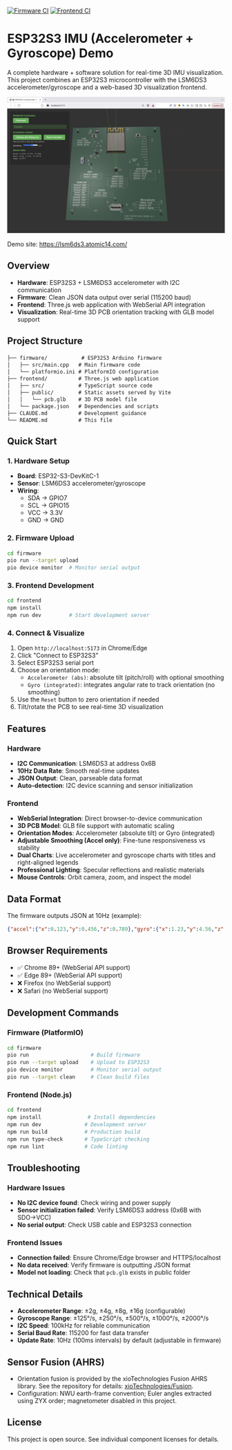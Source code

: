 [![Firmware CI](https://github.com/atomic14/ESP32-LSM6DS3-Demo/actions/workflows/firmware.yml/badge.svg)](https://github.com/atomic14/ESP32-LSM6DS3-Demo/actions/workflows/firmware.yml)
[![Frontend CI](https://github.com/atomic14/ESP32-LSM6DS3-Demo/actions/workflows/frontend.yml/badge.svg)](https://github.com/atomic14/ESP32-LSM6DS3-Demo/actions/workflows/frontend.yml)

# ESP32S3 IMU (Accelerometer + Gyroscope) Demo

A complete hardware + software solution for real-time 3D IMU visualization. This project combines an ESP32S3 microcontroller with the LSM6DS3 accelerometer/gyroscope and a web-based 3D visualization frontend.

![Demo](images/demo.png)

Demo site: https://lsm6ds3.atomic14.com/

## Overview

- **Hardware**: ESP32S3 + LSM6DS3 accelerometer with I2C communication
- **Firmware**: Clean JSON data output over serial (115200 baud)
- **Frontend**: Three.js web application with WebSerial API integration
- **Visualization**: Real-time 3D PCB orientation tracking with GLB model support

## Project Structure

```
├── firmware/           # ESP32S3 Arduino firmware
│   ├── src/main.cpp   # Main firmware code
│   └── platformio.ini # PlatformIO configuration
├── frontend/          # Three.js web application
│   ├── src/           # TypeScript source code
│   ├── public/        # Static assets served by Vite
│   │   └── pcb.glb    # 3D PCB model file
│   └── package.json   # Dependencies and scripts
├── CLAUDE.md          # Development guidance
└── README.md          # This file
```

## Quick Start

### 1. Hardware Setup
- **Board**: ESP32-S3-DevKitC-1
- **Sensor**: LSM6DS3 accelerometer/gyroscope
- **Wiring**: 
  - SDA → GPIO7
  - SCL → GPIO15  
  - VCC → 3.3V
  - GND → GND

### 2. Firmware Upload
```bash
cd firmware
pio run --target upload
pio device monitor  # Monitor serial output
```

### 3. Frontend Development
```bash
cd frontend
npm install
npm run dev         # Start development server
```

### 4. Connect & Visualize
1. Open `http://localhost:5173` in Chrome/Edge
2. Click "Connect to ESP32S3"
3. Select ESP32S3 serial port
4. Choose an orientation mode:
   - `Accelerometer (abs)`: absolute tilt (pitch/roll) with optional smoothing
   - `Gyro (integrated)`: integrates angular rate to track orientation (no smoothing)
5. Use the `Reset` button to zero orientation if needed
6. Tilt/rotate the PCB to see real-time 3D visualization

## Features

### Hardware
- **I2C Communication**: LSM6DS3 at address 0x6B
- **10Hz Data Rate**: Smooth real-time updates
- **JSON Output**: Clean, parseable data format
- **Auto-detection**: I2C device scanning and sensor initialization

### Frontend
- **WebSerial Integration**: Direct browser-to-device communication
- **3D PCB Model**: GLB file support with automatic scaling
- **Orientation Modes**: Accelerometer (absolute tilt) or Gyro (integrated)
- **Adjustable Smoothing (Accel only)**: Fine-tune responsiveness vs stability
- **Dual Charts**: Live accelerometer and gyroscope charts with titles and right-aligned legends
- **Professional Lighting**: Specular reflections and realistic materials
- **Mouse Controls**: Orbit camera, zoom, and inspect the model

## Data Format

The firmware outputs JSON at 10Hz (example):
```json
{"accel":{"x":0.123,"y":0.456,"z":0.789},"gyro":{"x":1.23,"y":4.56,"z":7.89},"temp":25.4}
```

## Browser Requirements

- ✅ Chrome 89+ (WebSerial API support)
- ✅ Edge 89+ (WebSerial API support)  
- ❌ Firefox (no WebSerial support)
- ❌ Safari (no WebSerial support)

## Development Commands

### Firmware (PlatformIO)
```bash
cd firmware
pio run                    # Build firmware
pio run --target upload    # Upload to ESP32S3
pio device monitor         # Monitor serial output
pio run --target clean     # Clean build files
```

### Frontend (Node.js)
```bash
cd frontend
npm install               # Install dependencies
npm run dev              # Development server
npm run build            # Production build
npm run type-check       # TypeScript checking
npm run lint             # Code linting
```

## Troubleshooting

### Hardware Issues
- **No I2C device found**: Check wiring and power supply
- **Sensor initialization failed**: Verify LSM6DS3 address (0x6B with SDO→VCC)
- **No serial output**: Check USB cable and ESP32S3 connection

### Frontend Issues
- **Connection failed**: Ensure Chrome/Edge browser and HTTPS/localhost
- **No data received**: Verify firmware is outputting JSON format
- **Model not loading**: Check that `pcb.glb` exists in public folder

## Technical Details

- **Accelerometer Range**: ±2g, ±4g, ±8g, ±16g (configurable)
- **Gyroscope Range**: ±125°/s, ±250°/s, ±500°/s, ±1000°/s, ±2000°/s
- **I2C Speed**: 100kHz for reliable communication
- **Serial Baud Rate**: 115200 for fast data transfer
- **Update Rate**: 10Hz (100ms intervals) by default (adjustable in firmware)

## Sensor Fusion (AHRS)

- Orientation fusion is provided by the xioTechnologies Fusion AHRS library. See the repository for details: [xioTechnologies/Fusion](https://github.com/xioTechnologies/Fusion/tree/main).
- Configuration: NWU earth-frame convention; Euler angles extracted using ZYX order; magnetometer disabled in this project.

## License

This project is open source. See individual component licenses for details.